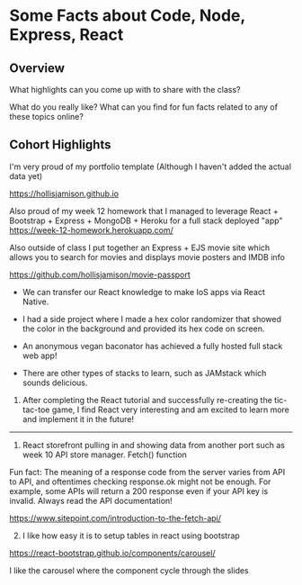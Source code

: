 # Some Facts about Code, Node, Express, React

## Overview

What highlights can you come up with to share with the class?

What do you really like? What can you find for fun facts related to any of these topics online?

## Cohort Highlights

I'm very proud of my portfolio template (Although I haven't added the actual data yet)

https://hollisjamison.github.io

Also proud of my week 12 homework that I managed to leverage React + Bootstrap + Express + MongoDB + Heroku for a full stack deployed "app"
https://week-12-homework.herokuapp.com/

Also outside of class I put together an Express + EJS movie site which allows you to search for movies and displays movie posters and IMDB info


https://github.com/hollisjamison/movie-passport


 - We can transfer our React knowledge to make IoS apps via React Native.

 - I had a side project where I made a hex color randomizer that showed the color in the background 
   and provided its hex code on screen.

 - An anonymous vegan baconator has achieved a fully hosted full stack web app!

 - There are other types of stacks to learn, such as JAMstack which sounds delicious.

1. After completing the React tutorial and successfully re-creating the tic-tac-toe game, I find React very interesting and am excited to learn more and implement it in the future!

---- 

1. React storefront pulling in and showing data from another port such as week 10 API store manager.  Fetch() function

Fun fact: The meaning of a response code from the server varies from API to API, and oftentimes checking response.ok might not be enough. For example, some APIs will return a 200 response even if your API key is invalid. Always read the API documentation!

<https://www.sitepoint.com/introduction-to-the-fetch-api/>

2. I like how easy it is to setup tables in react using bootstrap

<https://react-bootstrap.github.io/components/carousel/>

I like the carousel where the component cycle through the slides
